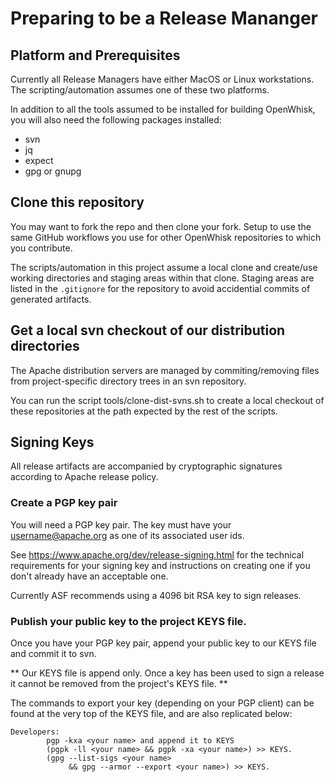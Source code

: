 <!--
#
# Licensed to the Apache Software Foundation (ASF) under one or more
# contributor license agreements.  See the NOTICE file distributed with
# this work for additional information regarding copyright ownership.
# The ASF licenses this file to You under the Apache License, Version 2.0
# (the "License"); you may not use this file except in compliance with
# the License.  You may obtain a copy of the License at
#
#     http://www.apache.org/licenses/LICENSE-2.0
#
# Unless required by applicable law or agreed to in writing, software
# distributed under the License is distributed on an "AS IS" BASIS,
# WITHOUT WARRANTIES OR CONDITIONS OF ANY KIND, either express or implied.
# See the License for the specific language governing permissions and
# limitations under the License.
#
-->

# Preparing to be a Release Mananger

## Platform and Prerequisites

Currently all Release Managers have either MacOS or Linux
workstations.  The scripting/automation assumes one of these two
platforms.

In addition to all the tools assumed to be installed for building
OpenWhisk, you will also need the following packages installed:
- svn
- jq
- expect
- gpg or gnupg

## Clone this repository

You may want to fork the repo and then clone your fork.  Setup to use
the same GitHub workflows you use for other OpenWhisk repositories to
which you contribute.

The scripts/automation in this project assume a local clone and
create/use working directories and staging areas within that clone.
Staging areas are listed in the `.gitignore` for the repository to
avoid accidential commits of generated artifacts.

## Get a local svn checkout of our distribution directories

The Apache distribution servers are managed by commiting/removing
files from project-specific directory trees in an svn repository.

You can run the script tools/clone-dist-svns.sh to create a local
checkout of these repositories at the path expected by the rest of the
scripts.


## Signing Keys 

All release artifacts are accompanied by cryptographic signatures
according to Apache release policy.

### Create a PGP key pair

You will need a PGP key pair. The key must have your
username@apache.org as one of its associated user ids.

See https://www.apache.org/dev/release-signing.html for the technical
requirements for your signing key and instructions on creating one if
you don't already have an acceptable one.

Currently ASF recommends using a 4096 bit RSA key to sign releases.

### Publish your public key to the project KEYS file.

Once you have your PGP key pair, append your public key to our KEYS
file and commit it to svn. 

** Our KEYS file is append only. Once a key has been used to sign a release it cannot be removed from the project's KEYS file. **

The commands to export your key (depending on your PGP client) can be found at the very top of the KEYS file,
and are also replicated below:
```
Developers: 
        pgp -kxa <your name> and append it to KEYS
        (pgpk -ll <your name> && pgpk -xa <your name>) >> KEYS.
        (gpg --list-sigs <your name>
             && gpg --armor --export <your name>) >> KEYS.
```


